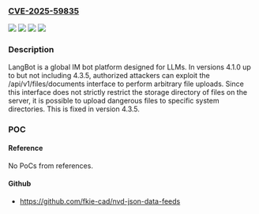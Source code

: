 ### [CVE-2025-59835](https://cve.mitre.org/cgi-bin/cvename.cgi?name=CVE-2025-59835)
![](https://img.shields.io/static/v1?label=Product&message=LangBot&color=blue)
![](https://img.shields.io/static/v1?label=Version&message=%3E%3D%204.1.0%2C%20%3C%204.3.5%20&color=brightgreen)
![](https://img.shields.io/static/v1?label=Vulnerability&message=CWE-23%3A%20Relative%20Path%20Traversal&color=brightgreen)
![](https://img.shields.io/static/v1?label=Vulnerability&message=CWE-434%3A%20Unrestricted%20Upload%20of%20File%20with%20Dangerous%20Type&color=brightgreen)

### Description

LangBot is a global IM bot platform designed for LLMs. In versions 4.1.0 up to but not including 4.3.5, authorized attackers can exploit the /api/v1/files/documents interface to perform arbitrary file uploads. Since this interface does not strictly restrict the storage directory of files on the server, it is possible to upload dangerous files to specific system directories. This is fixed in version 4.3.5.

### POC

#### Reference
No PoCs from references.

#### Github
- https://github.com/fkie-cad/nvd-json-data-feeds

